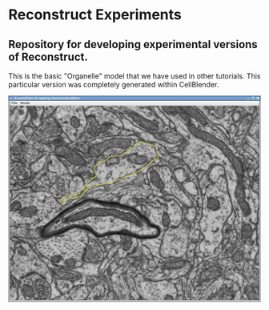 # Reconstruct Experiments
## Repository for developing experimental versions of Reconstruct.

This is the basic "Organelle" model that we have used in other tutorials. This particular version
was completely generated within CellBlender.

![Early Demo](java/Screenshot_02262018_120642PM.png?raw=true "Early Demo")

